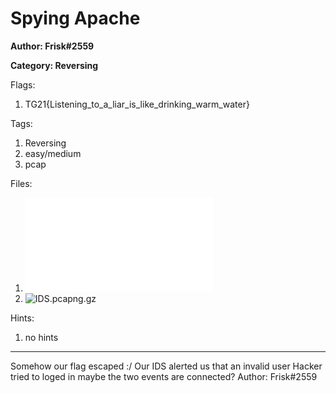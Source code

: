 # Spying Apache
**Author: Frisk#2559**

**Category: Reversing**

Flags:
1. TG21{Listening_to_a_liar_is_like_drinking_warm_water}


Tags: 
1. Reversing
2. easy/medium
3. pcap

Files: 
1. ![chal.so](./uploads/chal.so)
2. ![IDS.pcapng.gz](./uploads/IDS.pcapng.gz)

Hints: 
1. no hints


---
Somehow our flag escaped :/ Our IDS alerted us that an invalid user Hacker tried to loged in maybe the two events are connected?
Author: Frisk#2559

